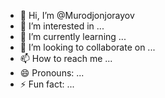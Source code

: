 - 👋 Hi, I’m @Murodjonjorayov
- 👀 I’m interested in ...
- 🌱 I’m currently learning ...
- 💞️ I’m looking to collaborate on ...
- 📫 How to reach me ...
- 😄 Pronouns: ...
- ⚡ Fun fact: ...

<!---
Murodjonjorayov/Murodjonjorayov is a ✨ special ✨ repository because its `README.md` (this file) appears on your GitHub profile.
You can click the Preview link to take a look at your changes.
--->
